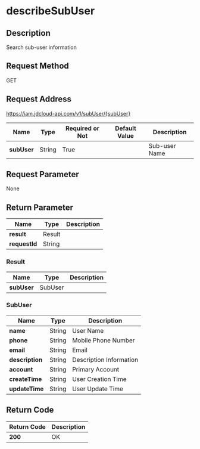 # describeSubUser


## Description
Search sub-user information

## Request Method
GET

## Request Address
https://iam.jdcloud-api.com/v1/subUser/{subUser}

|Name|Type|Required or Not|Default Value|Description|
|---|---|---|---|---|
|**subUser**|String|True| |Sub-user Name|

## Request Parameter
None


## Return Parameter
|Name|Type|Description|
|---|---|---|
|**result**|Result| |
|**requestId**|String| |

### Result
|Name|Type|Description|
|---|---|---|
|**subUser**|SubUser| |
### SubUser
|Name|Type|Description|
|---|---|---|
|**name**|String|User Name|
|**phone**|String|Mobile Phone Number|
|**email**|String|Email|
|**description**|String|Description Information|
|**account**|String|Primary Account|
|**createTime**|String|User Creation Time|
|**updateTime**|String|User Update Time|

## Return Code
|Return Code|Description|
|---|---|
|**200**|OK|
